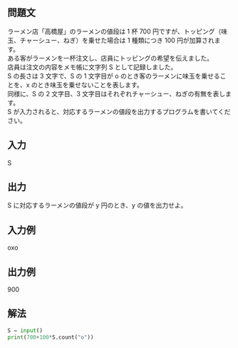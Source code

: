 ## 問題文
ラーメン店「高橋屋」のラーメンの値段は 1 杯 700 円ですが、トッピング（味玉、チャーシュー、ねぎ）を乗せた場合は 1 種類につき 100 円が加算されます。  
ある客がラーメンを一杯注文し、店員にトッピングの希望を伝えました。  
店員は注文の内容をメモ帳に文字列 S として記録しました。  
S の長さは 3 文字で、S の 1 文字目が o のとき客のラーメンに味玉を乗せることを、x のとき味玉を乗せないことを表します。  
同様に、S の 2 文字目、3 文字目はそれぞれチャーシュー、ねぎの有無を表します。  
S が入力されると、対応するラーメンの値段を出力するプログラムを書いてください。
## 入力
S
## 出力
S に対応するラーメンの値段が y 円のとき、y の値を出力せよ。
## 入力例
oxo
## 出力例
900
## 解法

```python
S = input()
print(700+100*S.count("o"))